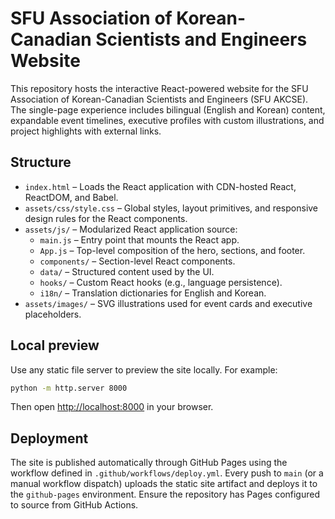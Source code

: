 # SFU Association of Korean-Canadian Scientists and Engineers Website

This repository hosts the interactive React-powered website for the SFU Association of Korean-Canadian Scientists and Engineers (SFU AKCSE). The single-page experience includes bilingual (English and Korean) content, expandable event timelines, executive profiles with custom illustrations, and project highlights with external links.

## Structure

- `index.html` – Loads the React application with CDN-hosted React, ReactDOM, and Babel.
- `assets/css/style.css` – Global styles, layout primitives, and responsive design rules for the React components.
- `assets/js/` – Modularized React application source:
  - `main.js` – Entry point that mounts the React app.
  - `App.js` – Top-level composition of the hero, sections, and footer.
  - `components/` – Section-level React components.
  - `data/` – Structured content used by the UI.
  - `hooks/` – Custom React hooks (e.g., language persistence).
  - `i18n/` – Translation dictionaries for English and Korean.
- `assets/images/` – SVG illustrations used for event cards and executive placeholders.

## Local preview

Use any static file server to preview the site locally. For example:

```bash
python -m http.server 8000
```

Then open <http://localhost:8000> in your browser.

## Deployment

The site is published automatically through GitHub Pages using the workflow defined in `.github/workflows/deploy.yml`. Every push to `main` (or a manual workflow dispatch) uploads the static site artifact and deploys it to the `github-pages` environment. Ensure the repository has Pages configured to source from GitHub Actions.
